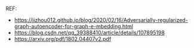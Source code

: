 REF:  

- https://jjzhou012.github.io/blog/2020/02/16/Adversarially-regularized-graph-autoencoder-for-graph-e-mbedding.html
- https://blog.csdn.net/qq_39388410/article/details/107895198
- https://arxiv.org/pdf/1802.04407v2.pdf
